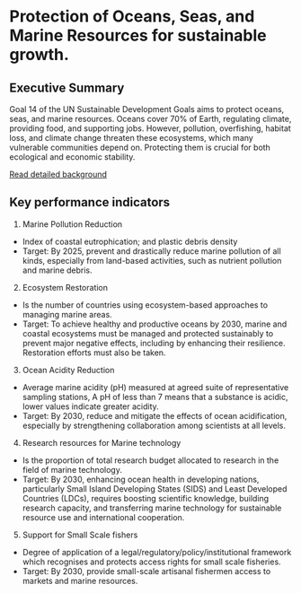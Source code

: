 # Protection of Oceans, Seas, and Marine Resources for sustainable growth.

## Executive Summary
Goal 14 of the UN Sustainable Development Goals aims to protect oceans, seas, and marine resources. Oceans cover 70% of Earth, regulating climate, providing food, and supporting jobs. However, pollution, overfishing, habitat loss, and climate change threaten these ecosystems, which many vulnerable communities depend on. Protecting them is crucial for both ecological and economic stability.

[Read detailed background](Background.md)

## Key performance indicators
1.	Marine Pollution Reduction
- Index of coastal eutrophication; and plastic debris density
- Target: By 2025, prevent and drastically reduce marine pollution of all kinds, especially from land-based activities, such as nutrient pollution and marine debris.

2.	Ecosystem Restoration 
- Is the number of countries using ecosystem-based approaches to managing marine areas.
- Target: To achieve healthy and productive oceans by 2030, marine and coastal ecosystems must be managed and protected sustainably to prevent major negative effects, including by enhancing their resilience. Restoration efforts must also be taken.

3.	Ocean Acidity Reduction
- Average marine acidity (pH) measured at agreed suite of representative sampling stations, A pH of less than 7 means that a substance is acidic, lower values indicate greater acidity.
- Target: By 2030, reduce and mitigate the effects of ocean acidification, especially by strengthening collaboration among scientists at all levels.

4.	Research resources for Marine technology
- Is the proportion of total research budget allocated to research in the field of marine technology.
- Target: By 2030, enhancing ocean health in developing nations, particularly Small Island Developing States (SIDS) and Least Developed Countries (LDCs), requires boosting scientific knowledge, building research capacity, and transferring marine technology for sustainable resource use and international cooperation.

5.	Support for Small Scale fishers
- Degree of application of a legal/regulatory/policy/institutional framework which recognises and protects access rights for small scale fisheries.
- Target: By 2030, provide small-scale artisanal fishermen access to markets and marine resources.

